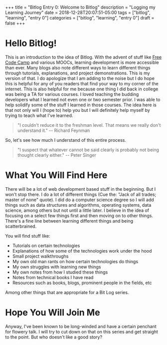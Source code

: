 +++ 
title = "Bitlog Entry 0: Welcome to Bitlog"
description = "Logging my Learning Journey"
date = 2018-12-28T20:07:51-05:00
tags = ["bitlog", "learning", "entry 0"]
categories = ["bitlog", "learning", "entry 0"]
draft = false
+++

# Hello Bitlog!

This is an introduction to the idea of Bitlog. With the advent of stuff like [Free Code Camp](https://www.freecodecamp.org/) and various MOOCs, learning development is more accessible than ever. Many blogs also note different ways to learn different things through tutorials, explanations, and project demonstrations. This is my version of that. I do apologize that I am adding to the noise but I do hope this is helpful for any of you readers that find your way to my corner of the internet. This is also helpful for me because one thing I did back in college was being a TA for various courses. I loved teaching the budding developers what I learned not even one or two semester prior. I was able to help solidify some of the stuff I learned in those courses. The idea here is that not only will I (hope to) help you but I will definitely help myself by trying to teach what I've learned.

> "I couldn't reduce it to the freshman level. That means we really don't understand it." -- Richard Feynman

So, let's see how much I understand of this entire process.

> "I suspect that whatever cannot be said clearly is probably not being thought clearly either." -- Peter Singer

# What You Will Find Here

There will be a lot of web development based stuff in the beginning. But I won't stop there. I do a lot of different things (Cue the: "Jack of all trades; master of none" quote). I did do a computer science degree so I will add things such as data structures and algorithms, operating systems, data science, among others but not until a little later. I believe in the idea of focusing on a select few things first and then moving on to other things. There's a fine line between learning different things and being scatterbrained.

You will find stuff like:

- Tutorials on certain technologies
- Explanations of how some of the technologies work under the hood
- Small project walkthroughs
- My own old man rants on how certain technologies do things
- My own struggles with learning new things
- My own notes from how I studied these things
- Notes from technical books I have read
- Resources such as books, blogs, prominent people in the fields, etc

Among other things that are appropriate for a Bit Log series.

# Hope You Will Join Me

Anyway, I've been known to be long-winded and have a certain penchant for flowery talk. I will try to cut down on that on this series and get straight to the point. But who doesn't like a good story?